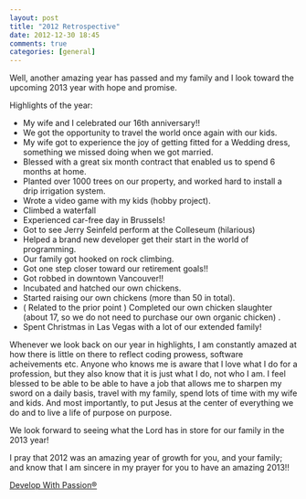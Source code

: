 ```yaml
---
layout: post
title: "2012 Retrospective"
date: 2012-12-30 18:45
comments: true
categories: [general]
---
```

Well, another amazing year has passed and my family and I look toward the upcoming 2013 year with hope and promise.

Highlights of the year:

* My wife and I celebrated our 16th anniversary!!
* We got the opportunity to travel the world once again with our kids.
* My wife got to experience the joy of getting fitted for a Wedding dress, something we missed doing when we got married.
* Blessed with a great six month contract that enabled us to spend 6 months at home.
* Planted over 1000 trees on our property, and worked hard to install a drip irrigation system.
* Wrote a video game with my kids (hobby project).
* Climbed a waterfall
* Experienced car-free day in Brussels!
* Got to see Jerry Seinfeld perform at the Colleseum (hilarious)
* Helped a brand new developer get their start in the world of programming.
* Our family got hooked on rock climbing.
* Got one step closer toward our retirement goals!!
* Got robbed in downtown Vancouver!!
* Incubated and hatched our own chickens.
* Started raising our own chickens (more than 50 in total).
* ( Related to the prior point ) Completed our own chicken slaughter (about 17, so we do not need to purchase our own organic chicken) .
* Spent Christmas in Las Vegas with a lot of our extended family!

Whenever we look back on our year in highlights, I am constantly amazed at how there is little on there to reflect coding prowess, software acheivements etc. Anyone who knows me is aware that I love what I do for a profession, but they also know that it is just what I do, not who I am. I feel blessed to be able to be able to have a job that allows me to sharpen my sword on a daily basis, travel with my family, spend lots of time with my wife and kids. And most importantly, to 
put Jesus at the center of everything we do and to live a life of purpose on purpose. 

We look forward to seeing what the Lord has in store for our family in the 2013 year!

I pray that 2012 was an amazing year of growth for you, and your family; and know that I am sincere in my prayer for you to have an amazing 2013!!

[Develop With Passion®](http://www.developwithpassion.com)
